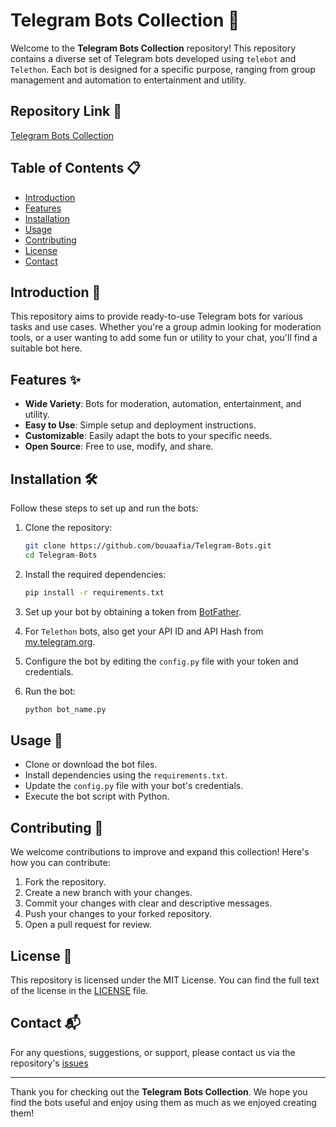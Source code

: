 
# Telegram Bots Collection 🚀

Welcome to the **Telegram Bots Collection** repository! This repository contains a diverse set of Telegram bots developed using `telebot` and `Telethon`. Each bot is designed for a specific purpose, ranging from group management and automation to entertainment and utility.

## Repository Link 🔗
[Telegram Bots Collection](https://github.com/bouaafia/Telegram-Bots)

## Table of Contents 📋
- [Introduction](#introduction)
- [Features](#features)
- [Installation](#installation)
- [Usage](#usage)
- [Contributing](#contributing)
- [License](#license)
- [Contact](#contact)

## Introduction 📢

This repository aims to provide ready-to-use Telegram bots for various tasks and use cases. Whether you're a group admin looking for moderation tools, or a user wanting to add some fun or utility to your chat, you'll find a suitable bot here.

## Features ✨

- **Wide Variety**: Bots for moderation, automation, entertainment, and utility.
- **Easy to Use**: Simple setup and deployment instructions.
- **Customizable**: Easily adapt the bots to your specific needs.
- **Open Source**: Free to use, modify, and share.

## Installation 🛠️

Follow these steps to set up and run the bots:

1. Clone the repository:
   ```bash
   git clone https://github.com/bouaafia/Telegram-Bots.git
   cd Telegram-Bots
   ```

2. Install the required dependencies:
   ```bash
   pip install -r requirements.txt
   ```

3. Set up your bot by obtaining a token from [BotFather](https://core.telegram.org/bots#botfather).

4. For `Telethon` bots, also get your API ID and API Hash from [my.telegram.org](https://my.telegram.org).

5. Configure the bot by editing the `config.py` file with your token and credentials.

6. Run the bot:
   ```bash
   python bot_name.py
   ```

## Usage 📌

- Clone or download the bot files.
- Install dependencies using the `requirements.txt`.
- Update the `config.py` file with your bot's credentials.
- Execute the bot script with Python.

## Contributing 🤝

We welcome contributions to improve and expand this collection! Here's how you can contribute:

1. Fork the repository.
2. Create a new branch with your changes.
3. Commit your changes with clear and descriptive messages.
4. Push your changes to your forked repository.
5. Open a pull request for review.

## License 📄

This repository is licensed under the MIT License. You can find the full text of the license in the [LICENSE](LICENSE) file.

## Contact 📬

For any questions, suggestions, or support, please contact us via the repository's [issues](https://github.com/bouaafia/Telegram-Bots/issues)

---

Thank you for checking out the **Telegram Bots Collection**. We hope you find the bots useful and enjoy using them as much as we enjoyed creating them!
